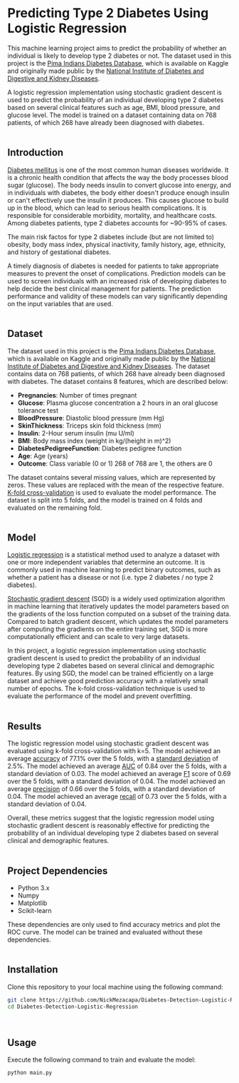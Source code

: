 # Predicting Type 2 Diabetes Using Logistic Regression

This machine learning project aims to predict the probability of whether an individual is likely to develop type 2 diabetes or not. The dataset used in this project is the [Pima Indians Diabetes Database](https://www.kaggle.com/datasets/uciml/pima-indians-diabetes-database), which is available on Kaggle and originally made public by the [National Institute of Diabetes and Digestive and Kidney Diseases](https://www.niddk.nih.gov/).

A logistic regression implementation using stochastic gradient descent is used to predict the probability of an individual developing type 2 diabetes based on several clinical features such as age, BMI, blood pressure, and glucose level. The model is trained on a dataset containing data on 768 patients, of which 268 have already been diagnosed with diabetes.<br>
<br>

## Introduction

[Diabetes mellitus](https://www.cdc.gov/diabetes/basics/diabetes.html) is one of the most common human diseases worldwide. It is a chronic health condition that affects the way the body processes blood sugar (glucose). The body needs insulin to convert glucose into energy, and in individuals with diabetes, the body either doesn't produce enough insulin or can't effectively use the insulin it produces. This causes glucose to build up in the blood, which can lead to serious health complications. It is responsible for considerable morbidity, mortality, and healthcare costs. Among diabetes patients, type 2 diabetes accounts for ~90-95% of cases. <br>

The main risk factos for type 2 diabetes include (but are not limited to) obesity, body mass index, physical inactivity, family history, age, ethnicity, and history of gestational diabetes.<br>

A timely diagnosis of diabetes is needed for patients to take appropriate measures to prevent the onset of complications. Prediction models can be used to screen individuals with an increased risk of developing diabetes to help decide the best clinical management for patients. The prediction performance and validity of these models can vary significantly depending on the input variables that are used. <br>
<br>

## Dataset

The dataset used in this project is the [Pima Indians Diabetes Database](https://www.kaggle.com/datasets/uciml/pima-indians-diabetes-database), which is available on Kaggle and originally made public by the [National Institute of Diabetes and Digestive and Kidney Diseases](https://www.niddk.nih.gov/). The dataset contains data on 768 patients, of which 268 have already been diagnosed with diabetes. The dataset contains 8 features, which are described below:
- **Pregnancies**: Number of times pregnant
- **Glucose**: Plasma glucose concentration a 2 hours in an oral glucose tolerance test
- **BloodPressure**: Diastolic blood pressure (mm Hg)
- **SkinThickness**: Triceps skin fold thickness (mm)
- **Insulin**: 2-Hour serum insulin (mu U/ml)
- **BMI**: Body mass index (weight in kg/(height in m)^2)
- **DiabetesPedigreeFunction**: Diabetes pedigree function
- **Age**: Age (years)
- **Outcome**: Class variable (0 or 1) 268 of 768 are 1, the others are 0<br>

The dataset contains several missing values, which are represented by zeros. These values are replaced with the mean of the respective feature. [K-fold cross-validation](https://towardsdatascience.com/k-fold-cross-validation-explained-in-plain-english-659e33c0bc0) is used to evaluate the model performance. The dataset is split into 5 folds, and the model is trained on 4 folds and evaluated on the remaining fold.<br>
<br>

## Model

[Logistic regression](https://towardsdatascience.com/introduction-to-logistic-regression-66248243c148) is a statistical method used to analyze a dataset with one or more independent variables that determine an outcome. It is commonly used in machine learning to predict binary outcomes, such as whether a patient has a disease or not (i.e. type 2 diabetes / no type 2 diabetes).<br>

[Stochastic gradient descent](https://towardsdatascience.com/stochastic-gradient-descent-clearly-explained-53d239905d31) (SGD) is a widely used optimization algorithm in machine learning that iteratively updates the model parameters based on the gradients of the loss function computed on a subset of the training data. Compared to batch gradient descent, which updates the model parameters after computing the gradients on the entire training set, SGD is more computationally efficient and can scale to very large datasets.<br>

In this project, a logistic regression implementation using stochastic gradient descent is used to predict the probability of an individual developing type 2 diabetes based on several clinical and demographic features. By using SGD, the model can be trained efficiently on a large dataset and achieve good prediction accuracy with a relatively small number of epochs. The k-fold cross-validation technique is used to evaluate the performance of the model and prevent overfitting.<br>
<br>


## Results

The logistic regression model using stochastic gradient descent was evaluated using k-fold cross-validation with k=5. The model achieved an average [accuracy](https://towardsdatascience.com/accuracy-precision-recall-or-f1-331fb37c5cb9) of 77.1% over the 5 folds, with a [standard deviation](https://deepai.org/machine-learning-glossary-and-terms/standard-deviation) of 2.5%. The model achieved an average [AUC](https://developers.google.com/machine-learning/crash-course/classification/roc-and-auc) of 0.84 over the 5 folds, with a standard deviation of 0.03. The model achieved an average [F1](https://towardsdatascience.com/accuracy-precision-recall-or-f1-331fb37c5cb9) score of 0.69 over the 5 folds, with a standard deviation of 0.04. The model achieved an average [precision](https://developers.google.com/machine-learning/crash-course/classification/precision-and-recall) of 0.66 over the 5 folds, with a standard deviation of 0.04. The model achieved an average [recall](https://developers.google.com/machine-learning/crash-course/classification/precision-and-recall) of 0.73 over the 5 folds, with a standard deviation of 0.04.<br>

Overall, these metrics suggest that the logistic regression model using stochastic gradient descent is reasonably effective for predicting the probability of an individual developing type 2 diabetes based on several clinical and demographic features.<br>
<br>


## Project Dependencies
- Python 3.x
- Numpy
- Matplotlib
- Scikit-learn

These dependencies are only used to find accuracy metrics and plot the ROC curve. The model can be trained and evaluated without these dependencies.<br>
<br>

## Installation

Clone this repository to your local machine using the following command:

```bash
git clone https://github.com/NickMezacapa/Diabetes-Detection-Logistic-Regression.git
cd Diabetes-Detection-Logistic-Regression
```
<br>

## Usage

Execute the following command to train and evaluate the model:

```bash
python main.py
```
